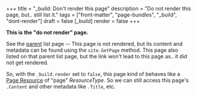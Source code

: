 +++
title = "_build: Don't render this page"
description = "Do not render this page, but.. still list it."
tags = ["front-matter", "page-bundles", "_build", "dont-render"]
draft = false
[_build]
  render = false
+++

**This is the "do not render" page.**

See the [parent](../) list page -- This page is not rendered, but its content
and metadata can be found using the `site.GetPage` method. This page
also listed on that parent list page, but the link won't lead to this
page as.. it did not get rendered.

So, with the `_build.render` set to `false`, this page kind of behaves
like a [Page Resource](https://gohugo.io/content-management/page-resources) of "page" _ResourceType_. So we can still access
this page's `.Content` and other metadata like `.Title`, etc.
